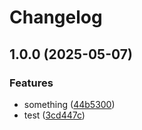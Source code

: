 # Changelog

## 1.0.0 (2025-05-07)


### Features

* something ([44b5300](https://github.com/shanduur/k8s-policies/commit/44b530013a08814242c3231e1842dea97f84c084))
* test ([3cd447c](https://github.com/shanduur/k8s-policies/commit/3cd447c8e7ff64adacd75db5505d1f9f231d3d3d))
